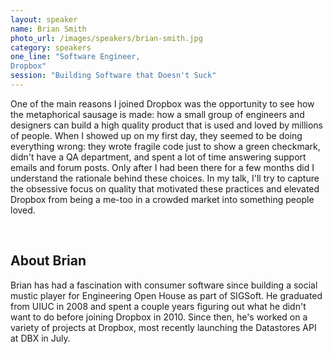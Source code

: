 ```yaml
---
layout: speaker
name: Brian Smith
photo_url: /images/speakers/brian-smith.jpg
category: speakers
one_line: "Software Engineer,
Dropbox"
session: "Building Software that Doesn't Suck"
---
```




One of the main reasons I joined Dropbox was the opportunity to see how the metaphorical sausage is made: how a small group of engineers and designers can build a high quality product that is used and loved by millions of people. When I showed up on my first day, they seemed to be doing everything wrong: they wrote fragile code just to show a green checkmark, didn't have a QA department, and spent a lot of time answering support emails and forum posts. Only after I had been there for a few months did I understand the rationale behind these choices. In my talk, I'll try to capture the obsessive focus on quality that motivated these practices and elevated Dropbox from being a me-too in a crowded market into something people loved.

<br/>

## About Brian

Brian has had a fascination with consumer software since building a
social mustic player for Engineering Open House as part of SIGSoft. He
graduated from UIUC in 2008 and spent a couple years figuring out what
he didn't want to do before joining Dropbox in 2010. Since then, he's
worked on a variety of projects at Dropbox, most recently launching
the Datastores API at DBX in July.
